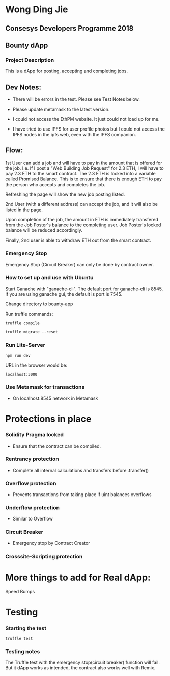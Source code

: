 # Wong Ding Jie
## Consesys Developers Programme 2018
## Bounty dApp

### Project Description
This is a dApp for posting, accepting and completing jobs.

## Dev Notes:
- There will be errors in the test. Please see Test Notes below.
- Please update metamask to the latest version.

- I could not access the EthPM website. It just could not load up for me.
- I have tried to use IPFS for user profile photos but I could not access
the IPFS nodes in the ipfs web, even with the IPFS companion.

## Flow:
1st User can add a job and will have to pay in the amount that is offered for the job.
I.e. If I post a "Web Building Job Request" for 2.3 ETH, I will have to pay 2.3 ETH
to the smart contract. The 2.3 ETH is locked into a variable called Promised Balance.
This is to ensure that there is enough ETH to pay the person who accepts and completes the job.

Refreshing the page will show the new job posting listed.

2nd User (with a different address) can accept the job, and it will also be listed in the page.

Upon completion of the job, the amount in ETH is immediately transfered from the Job Poster's balance to the completing user. Job Poster's locked balance will be reduced accordingly.

Finally, 2nd user is able to withdraw ETH out from the smart contract.

### Emergency Stop
Emergency Stop (Circuit Breaker) can only be done by contract owner.



### How to set up and use with Ubuntu

Start Ganache with "ganache-cli". The default port for ganache-cli is 8545.
If you are using ganache gui, the default is port is 7545.

Change directory to bounty-app

Run truffle commands:

`truffle compile`

`truffle migrate --reset`


### Run Lite-Server

`npm run dev`

URL in the browser would be:

`localhost:3000`

### Use Metamask for transactions
- On localhost:8545 network in Metamask

# Protections in place

### Solidity Pragma locked
- Ensure that the contract can be compiled.

### Rentrancy protection
- Complete all internal calculations and transfers before .transfer()

### Overflow protection
- Prevents transactions from taking place if uint balances overflows

### Underflow protection
- Similar to Overflow

### Circuit Breaker
- Emergency stop by Contract Creator

### Crosssite-Scripting protection

# More things to add for Real dApp:
Speed Bumps

# Testing
### Starting the test
`truffle test`

### Testing notes
The Truffle test with the emergency stop(circuit breaker) function will fail. 
But it dApp works as intended, the contract also works well with Remix.

